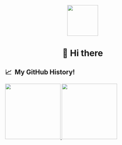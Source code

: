 <div align= "center"><img src="https://media.giphy.com/media/gjrYDwbjnK8x36xZIO/giphy.gif" width= "100"></div>

<div align= "center"><h1>👋 Hi there</h1></div>

## 📈 &nbsp;My GitHub History!
<a href="https://github.com/Roopaksh1">
  <img height="180em" src="https://github-readme-stats.vercel.app/api?username=Roopaksh1&theme=noctis_minimus&show_icons=true" />
  <img height="180em" src="https://github-readme-stats.vercel.app/api/top-langs/?username=Roopaksh1&theme=noctis_minimus&layout=compact" />
</a>
